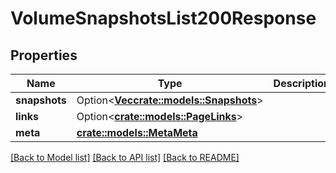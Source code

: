 # VolumeSnapshotsList200Response

## Properties

Name | Type | Description | Notes
------------ | ------------- | ------------- | -------------
**snapshots** | Option<[**Vec<crate::models::Snapshots>**](snapshots.md)> |  | [optional]
**links** | Option<[**crate::models::PageLinks**](page_links.md)> |  | [optional]
**meta** | [**crate::models::MetaMeta**](meta_meta.md) |  | 

[[Back to Model list]](../README.md#documentation-for-models) [[Back to API list]](../README.md#documentation-for-api-endpoints) [[Back to README]](../README.md)


